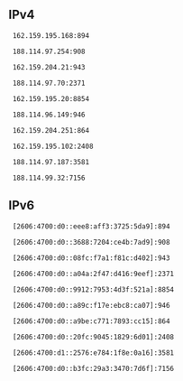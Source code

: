 ## IPv4
```
 162.159.195.168:894
```
```
 188.114.97.254:908
```
```
 162.159.204.21:943
```
```
 188.114.97.70:2371
```
```
 162.159.195.20:8854
```
```
 188.114.96.149:946
```
```
 162.159.204.251:864
```
```
 162.159.195.102:2408
```
```
 188.114.97.187:3581
```
```
 188.114.99.32:7156
```

## IPv6
```
 [2606:4700:d0::eee8:aff3:3725:5da9]:894
```
```
 [2606:4700:d0::3688:7204:ce4b:7ad9]:908
```
```
 [2606:4700:d0::08fc:f7a1:f81c:d402]:943
```
```
 [2606:4700:d0::a04a:2f47:d416:9eef]:2371
```
```
 [2606:4700:d0::9912:7953:4d3f:521a]:8854
```
```
 [2606:4700:d0::a89c:f17e:ebc8:ca07]:946
```
```
 [2606:4700:d0::a9be:c771:7893:cc15]:864
```
```
 [2606:4700:d0::20fc:9045:1829:6d01]:2408
```
```
 [2606:4700:d1::2576:e784:1f8e:0a16]:3581
```
```
 [2606:4700:d0::b3fc:29a3:3470:7d6f]:7156
```
